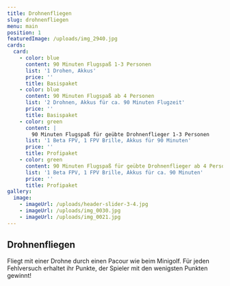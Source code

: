```yaml
---
title: Drohnenfliegen
slug: drohnenfliegen
menu: main
position: 1
featuredImage: /uploads/img_2940.jpg
cards:
  card:
    - color: blue
      content: 90 Minuten Flugspaß 1-3 Personen
      list: '1 Drohen, Akkus'
      price: ''
      title: Basispaket
    - color: blue
      content: 90 Minuten Flugspaß ab 4 Personen
      list: '2 Drohnen, Akkus für ca. 90 Minuten Flugzeit'
      price: ''
      title: Basispaket
    - color: green
      content: |
        90 Minuten Flugspaß für geübte Drohnenflieger 1-3 Personen
      list: '1 Beta FPV, 1 FPV Brille, Akkus für 90 Minuten'
      price: ''
      title: Profipaket
    - color: green
      content: 90 Minuten Flugspaß für geübte Drohnenflieger ab 4 Personen
      list: '1 Beta FPV, 1 FPV Brille, Akkus für ca. 90 Minuten'
      price: ''
      title: Profipaket
gallery:
  image:
    - imageUrl: /uploads/header-slider-3-4.jpg
    - imageUrl: /uploads/img_0030.jpg
    - imageUrl: /uploads/img_0021.jpg
---
```

## Drohnenfliegen

Fliegt mit einer Drohne durch einen Pacour wie beim Minigolf. Für jeden Fehlversuch erhaltet ihr Punkte, der Spieler mit den wenigsten Punkten gewinnt!
